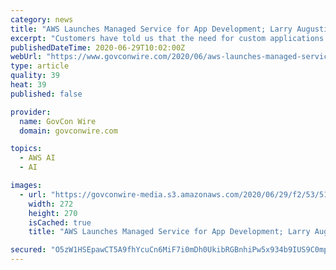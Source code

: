 ```yaml
---
category: news
title: "AWS Launches Managed Service for App Development; Larry Augustin Quoted"
excerpt: "Customers have told us that the need for custom applications far outstrips the capacity of developers to create them,” said Larry Augustin, an AWS vice president. “Now with Amazon Honeycode, almost anyone can create powerful custom mobile and web applications without the need to write code."
publishedDateTime: 2020-06-29T10:02:00Z
webUrl: "https://www.govconwire.com/2020/06/aws-launches-managed-service-for-app-development-larry-augustin-quoted/"
type: article
quality: 39
heat: 39
published: false

provider:
  name: GovCon Wire
  domain: govconwire.com

topics:
  - AWS AI
  - AI

images:
  - url: "https://govconwire-media.s3.amazonaws.com/2020/06/29/f2/53/51/a7/a0/d9/c1/74/a0If300000MH4pZEAT-aws_20190529.png"
    width: 272
    height: 270
    isCached: true
    title: "AWS Launches Managed Service for App Development; Larry Augustin Quoted"

secured: "O5zW1HSEpawCT5A9fhYcuCn6MiF7i0mDh0UkibRGBnhiPw5x934b9IUS9C0mpugERUbwwgOSQ+6Ycoy/rQJeZ44e8vZGTxkcWa7PVQy30tUaB3QiaeE622jxAfjVm5OW/nULyZ9u1EnyYWwJVONIpe7IMx0LAsF8NSWULS7oKjJ6VM/fYICnve4B6Ss6YW611mObj84s82JpTayY49NYLu+mesOXsVHV8M1SDD5eT/HQ06AbfiQWRKKe9jw4eokhBTyXityMR6W70mRCL3cJ1zXQdSwLGtqfjCMQXvgIICOFwhadfqX+KO9jM0GpXjuh5m5zyJjvPPxmPlYhZWABoA==;xrs68sMyET9RuaSyBlDkFA=="
---
```


